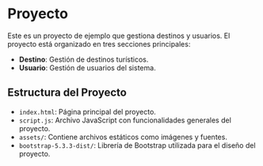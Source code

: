# Proyecto

Este es un proyecto de ejemplo que gestiona destinos y usuarios. El proyecto está organizado en tres secciones principales:

- **Destino**: Gestión de destinos turísticos.
- **Usuario**: Gestión de usuarios del sistema.

## Estructura del Proyecto

- `index.html`: Página principal del proyecto.
- `script.js`: Archivo JavaScript con funcionalidades generales del proyecto.
- `assets/`: Contiene archivos estáticos como imágenes y fuentes.
- `bootstrap-5.3.3-dist/`: Librería de Bootstrap utilizada para el diseño del proyecto.
